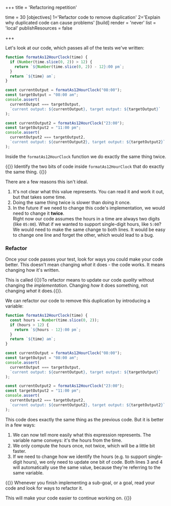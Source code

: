 +++
title = 'Refactoring repetition'

time = 30
[objectives]
1='Refactor code to remove duplication'
2='Explain why duplicated code can cause problems'
[build]
  render = 'never'
  list = 'local'
  publishResources = false

+++

Let's look at our code, which passes all of the tests we've written:

```js {linenos=table,linenostart=1,hl_lines=["2-3"]}
function formatAs12HourClock(time) {
  if (Number(time.slice(0, 2)) > 12) {
    return `${Number(time.slice(0, 2)) - 12}:00 pm`;
  }
  return `${time} am`;
}

const currentOutput = formatAs12HourClock("08:00");
const targetOutput = "08:00 am";
console.assert(
  currentOutput === targetOutput,
  `current output: ${currentOutput}, target output: ${targetOutput}`
);

const currentOutput2 = formatAs12HourClock("23:00");
const targetOutput2 = "11:00 pm";
console.assert(
  currentOutput2 === targetOutput2,
  `current output: ${currentOutput2}, target output: ${targetOutput2}`
);
```

Inside the `formatAs12HourClock` function we do exactly the same thing twice.

{{<note type="activity" title="Exercise">}}
Identify the two bits of code inside `formatAs12HourClock` that do exactly the same thing.
{{</note>}}

There are a few reasons this isn't ideal.

1. It's not clear what this value represents. You can read it and work it out, but that takes some time.
2. Doing the same thing twice is slower than doing it once.
3. In the future if we need to change this code's implementation, we would need to change it **twice**.  
   Right now our code assumes the hours in a time are always two digits (like `05:00`). What if we wanted to support single-digit hours, like `5:00`? We would need to make the same change to both lines. It would be easy to change one line and forget the other, which would lead to a bug.

### Refactor

Once your code passes your test, look for ways you could make your code better. This doesn't mean changing _what_ it does - the code works. It means changing how it's written.

This is called {{<tooltip title="refactoring">}}To refactor means to update our code _quality_ without changing the _implementation_. Changing _how_ it does something, not changing _what_ it does.{{</tooltip>}}.

We can refactor our code to remove this duplication by introducing a variable:

```js {linenos=table,linenostart=1,hl_lines=["2-4"]}
function formatAs12HourClock(time) {
  const hours = Number(time.slice(0, 2));
  if (hours > 12) {
    return `${hours - 12}:00 pm`;
  }
  return `${time} am`;
}

const currentOutput = formatAs12HourClock("08:00");
const targetOutput = "08:00 am";
console.assert(
  currentOutput === targetOutput,
  `current output: ${currentOutput}, target output: ${targetOutput}`
);

const currentOutput2 = formatAs12HourClock("23:00");
const targetOutput2 = "11:00 pm";
console.assert(
  currentOutput2 === targetOutput2,
  `current output: ${currentOutput2}, target output: ${targetOutput2}`
);
```

This code does exactly the same thing as the previous code. But it is better in a few ways:

1. We can now tell more easily what this expression represents. The variable name conveys: it's the hours from the time.
2. We only compute the hours once, not twice, which will be a little bit faster.
3. If we need to change how we identify the hours (e.g. to support single-digit hours), we only need to update one bit of code. Both lines 3 and 4 will automatically use the same value, because they're referring to the same variable.

{{<note type="tip" title="Code Quality">}}
Whenever you finish implementing a sub-goal, or a goal, read your code and look for ways to refactor it.

This will make your code easier to continue working on.
{{</note>}}
